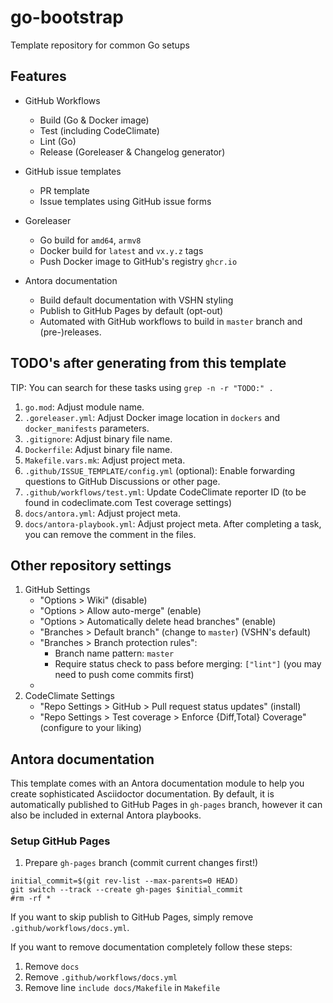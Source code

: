 # go-bootstrap
Template repository for common Go setups

## Features

* GitHub Workflows
  - Build (Go & Docker image)
  - Test (including CodeClimate)
  - Lint (Go)
  - Release (Goreleaser & Changelog generator)

* GitHub issue templates
  - PR template
  - Issue templates using GitHub issue forms

* Goreleaser
  - Go build for `amd64`, `armv8`
  - Docker build for `latest` and `vx.y.z` tags
  - Push Docker image to GitHub's registry `ghcr.io`

* Antora documentation
  - Build default documentation with VSHN styling
  - Publish to GitHub Pages by default (opt-out)
  - Automated with GitHub workflows to build in `master` branch and (pre-)releases.

## TODO's after generating from this template

TIP: You can search for these tasks using `grep -n -r "TODO:" .`

1. `go.mod`: Adjust module name.
1. `.goreleaser.yml`: Adjust Docker image location in `dockers` and `docker_manifests` parameters.
1. `.gitignore`: Adjust binary file name.
1. `Dockerfile`: Adjust binary file name.
1. `Makefile.vars.mk`: Adjust project meta.
1. `.github/ISSUE_TEMPLATE/config.yml` (optional): Enable forwarding questions to GitHub Discussions or other page.
1. `.github/workflows/test.yml`: Update CodeClimate reporter ID (to be found in codeclimate.com Test coverage settings)
1. `docs/antora.yml`: Adjust project meta.
1. `docs/antora-playbook.yml`: Adjust project meta.
After completing a task, you can remove the comment in the files.

## Other repository settings

1. GitHub Settings
   - "Options > Wiki" (disable)
   - "Options > Allow auto-merge" (enable)
   - "Options > Automatically delete head branches" (enable)
   - "Branches > Default branch" (change to `master`) (VSHN's default)
   - "Branches > Branch protection rules":
     - Branch name pattern: `master`
     - Require status check to pass before merging: `["lint"]` (you may need to push come commits first)
   -
1. CodeClimate Settings
   - "Repo Settings > GitHub > Pull request status updates" (install)
   - "Repo Settings > Test coverage > Enforce {Diff,Total} Coverage" (configure to your liking)

## Antora documentation

This template comes with an Antora documentation module to help you create sophisticated Asciidoctor documentation.
By default, it is automatically published to GitHub Pages in `gh-pages` branch, however it can also be included in external Antora playbooks.

### Setup GitHub Pages

1. Prepare `gh-pages` branch (commit current changes first!)
```
initial_commit=$(git rev-list --max-parents=0 HEAD)
git switch --track --create gh-pages $initial_commit
#rm -rf *
```

If you want to skip publish to GitHub Pages, simply remove `.github/workflows/docs.yml`.

If you want to remove documentation completely follow these steps:

1. Remove `docs`
1. Remove `.github/workflows/docs.yml`
1. Remove line `include docs/Makefile` in `Makefile`
